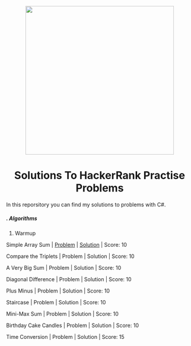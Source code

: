 <p align="center">
  <img width="400" src="https://user-images.githubusercontent.com/101389320/170739639-56d1ab2b-0f90-4184-ba94-68e55cea66d3.png">
</p>

<h1 align="center">Solutions To HackerRank Practise Problems</h1>

In this reporsitory you can find my solutions to problems with C#.

<h5 align="left"> . Algorithms </h1>
          
   1. Warmup
      
   Simple Array Sum | [Problem](https://www.hackerrank.com/challenges/simple-array-sum/problem?isFullScreen=true) | [Solution](https://github.com/ilyasBayram/HackerRankPractise/tree/main/Algorithms/Warmups) | Score: 10
  
  Compare the Triplets | Problem | Solution | Score: 10
          
  A Very Big Sum | Problem | Solution | Score: 10
  
  Diagonal Difference | Problem | Solution | Score: 10
          
  Plus Minus | Problem | Solution | Score: 10
          
  Staircase | Problem | Solution | Score: 10
          
  Mini-Max Sum | Problem | Solution | Score: 10
          
 Birthday Cake Candles | Problem | Solution | Score: 10
          
 Time Conversion | Problem | Solution | Score: 15
